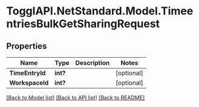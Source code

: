 # TogglAPI.NetStandard.Model.TimeentriesBulkGetSharingRequest
## Properties

Name | Type | Description | Notes
------------ | ------------- | ------------- | -------------
**TimeEntryId** | **int?** |  | [optional] 
**WorkspaceId** | **int?** |  | [optional] 

[[Back to Model list]](../README.md#documentation-for-models) [[Back to API list]](../README.md#documentation-for-api-endpoints) [[Back to README]](../README.md)

